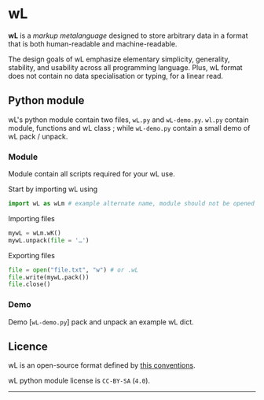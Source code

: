 # wL

**wL** is a *markup metalanguage* designed to store arbitrary data in a format that is both human-readable and machine-readable.

The design goals of wL emphasize elementary simplicity, generality, stability, and usability across all programming language.
Plus, wL format does not contain no data specialisation or typing, for a linear read.

## Python module

wL's python module contain two files, `wL.py` and `wL-demo.py`. `wl.py` contain module, functions and wL class ; while `wL-demo.py` contain a small demo of wL pack / unpack.

### Module

Module contain all scripts required for your wL use.

Start by importing wL using 
```python
import wL as wLm # example alternate name, module should not be opened with "wL" as name
```

Importing files
```python
mywL = wLm.wK()
mywL.unpack(file = '…')
```

Exporting files
```python
file = open("file.txt", "w") # or .wL
file.write(mywL.pack())
file.close()
```

### Demo

Demo [`wL-demo.py`] pack and unpack an example wL dict.

## Licence

wL is an open-source format defined by [this conventions](https://wilhelm43.notion.site/wL-027498635f0745c586c4beaf2e36f0a1). 

wL python module license is `CC-BY-SA` (`4.0`).

----
